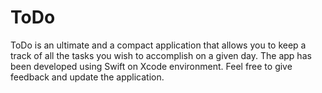 # ToDo
ToDo is an ultimate and a compact application that allows you to keep a track of all the tasks you wish to accomplish on a given day. The app has been developed using Swift on Xcode environment. Feel free to give feedback and update the application. 
